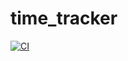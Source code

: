 # time_tracker
[![CI](https://github.com/antonioborondo/time_tracker/actions/workflows/ci.yml/badge.svg)](https://github.com/antonioborondo/time_tracker/actions/workflows/ci.yml)
